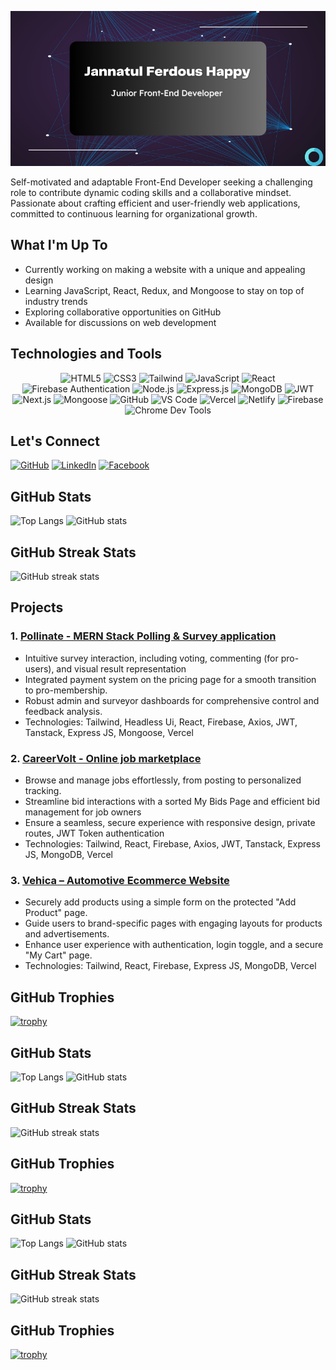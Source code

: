 
<p align="center">
  <img src="/images/Jannatul_Ferdous_Happy.png" alt="Web Developer">
</p>

Self-motivated and adaptable Front-End Developer seeking a challenging role to contribute dynamic coding
skills and a collaborative mindset. Passionate about crafting efficient and user-friendly web applications,
committed to continuous learning for organizational growth.

## What I'm Up To

- Currently working on making a website with a unique and appealing design
- Learning JavaScript, React, Redux, and Mongoose to stay on top of industry trends
- Exploring collaborative opportunities on GitHub
- Available for discussions on web development
## Technologies and Tools

<p align="center">
  <!-- Expertise -->
  <img src="https://img.shields.io/badge/HTML5-E34F26?style=for-the-badge&logo=html5&logoColor=white" alt="HTML5">
  <img src="https://img.shields.io/badge/CSS3-1572B6?style=for-the-badge&logo=css3&logoColor=white" alt="CSS3">
  <img src="https://img.shields.io/badge/Tailwind-38B2AC?style=for-the-badge&logo=tailwind-css&logoColor=white" alt="Tailwind">
  <img src="https://img.shields.io/badge/JavaScript-F7DF1E?style=for-the-badge&logo=javascript&logoColor=black" alt="JavaScript">
  <img src="https://img.shields.io/badge/React-61DAFB?style=for-the-badge&logo=react&logoColor=black" alt="React">
  <img src="https://img.shields.io/badge/Firebase-FFCA28?style=for-the-badge&logo=firebase&logoColor=black" alt="Firebase Authentication">
  
  <!-- Comfortable -->
  <img src="https://img.shields.io/badge/Node.js-339933?style=for-the-badge&logo=node.js&logoColor=white" alt="Node.js">
  <img src="https://img.shields.io/badge/Express.js-000000?style=for-the-badge&logo=express&logoColor=white" alt="Express.js">
  <img src="https://img.shields.io/badge/MongoDB-47A248?style=for-the-badge&logo=mongodb&logoColor=white" alt="MongoDB">
  <img src="https://img.shields.io/badge/JWT-000000?style=for-the-badge&logo=json-web-tokens&logoColor=white" alt="JWT">
  
  <!-- Familiar -->
  <img src="https://img.shields.io/badge/Next.js-000000?style=for-the-badge&logo=next.js&logoColor=white" alt="Next.js">
  <img src="https://img.shields.io/badge/Mongoose-880000?style=for-the-badge&logo=mongoose&logoColor=white" alt="Mongoose">
  
  <!-- Tools -->
  <img src="https://img.shields.io/badge/GitHub-181717?style=for-the-badge&logo=github&logoColor=white" alt="GitHub">
  <img src="https://img.shields.io/badge/Visual Studio Code-007ACC?style=for-the-badge&logo=visual-studio-code&logoColor=white" alt="VS Code">
  <img src="https://img.shields.io/badge/Vercel-000000?style=for-the-badge&logo=vercel&logoColor=white" alt="Vercel">
  <img src="https://img.shields.io/badge/Netlify-00C7B7?style=for-the-badge&logo=netlify&logoColor=white" alt="Netlify">
  <img src="https://img.shields.io/badge/Firebase-FFCA28?style=for-the-badge&logo=firebase&logoColor=black" alt="Firebase">
  <img src="https://img.shields.io/badge/Chrome Dev Tools-4285F4?style=for-the-badge&logo=google-chrome&logoColor=white" alt="Chrome Dev Tools">
</p>



## Let's Connect

[![GitHub](https://img.shields.io/badge/GitHub-JannatulHappy-blue?style=for-the-badge&logo=github)](https://github.com/JannatulHappy)
[![LinkedIn](https://img.shields.io/badge/LinkedIn-JannatulFerdousHappy1-blue?style=for-the-badge&logo=linkedin)](https://www.linkedin.com/in/jannatulferdoushappy)
[![Facebook](https://img.shields.io/badge/Facebook-JannatulFerdousHappy1-blue?style=for-the-badge&logo=facebook)](https://www.facebook.com/JannatulFerdousHappy1)



## GitHub Stats

![Top Langs](https://github-readme-stats.vercel.app/api/top-langs/?username=JannatulHappy&layout=compact)
![GitHub stats](https://github-readme-stats.vercel.app/api?username=JannatulHappy&show_icons=true&count_private=true)

## GitHub Streak Stats

![GitHub streak stats](https://github-readme-streak-stats.herokuapp.com/?user=JannatulHappy)

## Projects

### 1. [Pollinate - MERN Stack Polling & Survey application](https://pollinate-01.web.app)

- Intuitive survey interaction, including voting, commenting (for pro-users), and visual result representation
- Integrated payment system on the pricing page for a smooth transition to pro-membership.
- Robust admin and surveyor dashboards for comprehensive control and feedback analysis.
- Technologies: Tailwind, Headless Ui, React, Firebase, Axios, JWT, Tanstack, Express JS, Mongoose, Vercel

### 2. [CareerVolt - Online job marketplace](https://careervolt-01.web.app)

- Browse and manage jobs effortlessly, from posting to personalized tracking.
- Streamline bid interactions with a sorted My Bids Page and efficient bid management for job owners
- Ensure a seamless, secure experience with responsive design, private routes, JWT Token authentication
- Technologies: Tailwind, React, Firebase, Axios, JWT, Tanstack, Express JS, MongoDB, Vercel

### 3. [Vehica – Automotive Ecommerce Website](https://vehica-5c943.web.app/)

- Securely add products using a simple form on the protected "Add Product" page.
- Guide users to brand-specific pages with engaging layouts for products and advertisements.
- Enhance user experience with authentication, login toggle, and a secure "My Cart" page.
- Technologies: Tailwind, React, Firebase, Express JS, MongoDB, Vercel
 
## GitHub Trophies

[![trophy](https://github-profile-trophy.vercel.app/?username=JannatulHappy)](https://github.com/ryo-ma/github-profile-trophy)

## GitHub Stats

![Top Langs](https://github-readme-stats.vercel.app/api/top-langs/?username=JannatulHappy&layout=compact&theme=dark&bg_color=000000&text_color=FFFFFF)
![GitHub stats](https://github-readme-stats.vercel.app/api?username=JannatulHappy&show_icons=true&count_private=true&theme=radical)

## GitHub Streak Stats

![GitHub streak stats](https://github-readme-streak-stats.herokuapp.com/?user=JannatulHappy&theme=dark)

## GitHub Trophies

[![trophy](https://github-profile-trophy.vercel.app/?username=JannatulHappy&theme=nord)](https://github.com/ryo-ma/github-profile-trophy)

## GitHub Stats

![Top Langs](https://github-readme-stats.vercel.app/api/top-langs/?username=JannatulHappy&layout=compact&theme=graywhite)
![GitHub stats](https://github-readme-stats.vercel.app/api?username=JannatulHappy&show_icons=true&count_private=true&theme=graywhite)

## GitHub Streak Stats

![GitHub streak stats](https://github-readme-streak-stats.herokuapp.com/?user=JannatulHappy&theme=graywhite)

## GitHub Trophies

[![trophy](https://github-profile-trophy.vercel.app/?username=JannatulHappy&theme=darkhub)](https://github.com/ryo-ma/github-profile-trophy)



